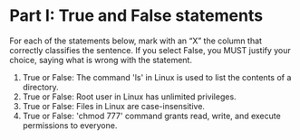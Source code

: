 # Part I: True and False statements

For each of the statements below, mark with an “X” the column that correctly classifies the sentence. If you select False, you MUST justify your choice, saying what is wrong with the statement.

1. True or False: The command 'ls' in Linux is used to list the contents of a directory.
2. True or False: Root user in Linux has unlimited privileges.
3. True or False: Files in Linux are case-insensitive.
4. True or False: 'chmod 777' command grants read, write, and execute permissions to everyone.
